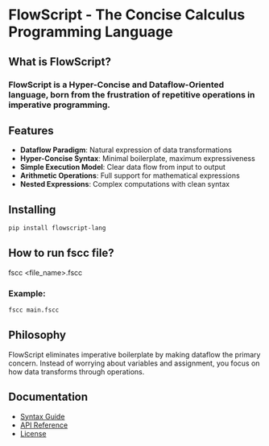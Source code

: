 # FlowScript - The Concise Calculus Programming Language

## What is FlowScript?

### FlowScript is a Hyper-Concise and Dataflow-Oriented language, born from the frustration of repetitive operations in imperative programming.

## Features

- **Dataflow Paradigm**: Natural expression of data transformations
- **Hyper-Concise Syntax**: Minimal boilerplate, maximum expressiveness
- **Simple Execution Model**: Clear data flow from input to output
- **Arithmetic Operations**: Full support for mathematical expressions
- **Nested Expressions**: Complex computations with clean syntax

## Installing

```bash
pip install flowscript-lang
```

## How to run fscc file?

fscc <file_name>.fscc

### Example:

```bash
fscc main.fscc
```

## Philosophy

FlowScript eliminates imperative boilerplate by making dataflow the primary concern.
Instead of worrying about variables and assignment, you focus on how data transforms through operations.

## Documentation

* [Syntax Guide](https://github.com/qdyg-vn/FlowScript/blob/main/SYNTAX_GUIDE.md)
* [API Reference](https://github.com/qdyg-vn/FlowScript/blob/main/API_REFERENCE.md)
* [License](https://github.com/qdyg-vn/FlowScript/blob/main/LICENSE)